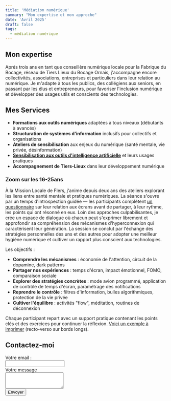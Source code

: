 ```yaml
---
title: 'Médiation numérique'
summary: "Mon expertise et mon approche"
date: 'Avril 2025'
draft: false
tags:
  - médiation numérique
---
```


## Mon expertise
Aprés trois ans en tant que conseillère numérique locale pour la Fabrique du Bocage, réseau de Tiers Lieux du Bocage Ornais, j'accompagne encore collectivités, associations, entreprises et particuliers dans leur relation au numérique. Je m'adapte à tous les publics, des collégiens aux seniors, en passant par les élus et entrepreneurs, pour favoriser l'inclusion numérique et développer des usages utils et conscients des technologies.


## Mes Services

- **Formations aux outils numériques** adaptées à tous niveaux (débutants à avancés)
- **Structuration de systèmes d'information** inclusifs pour collectifs et organisations
- **Ateliers de sensibilisation** aux enjeux du numérique (santé mentale, vie privée, désinformation)
- [**Sensibilisation aux outils d'intelligence artificielle**](https://www.alicepoggioli.fr/projects/ia) et leurs usages pratiques
- **Accompagnement de Tiers-Lieux** dans leur développement numérique

### Zoom sur les 16-25ans

À la Mission Locale de Flers, j'anime depuis deux ans des ateliers explorant les liens entre santé mentale et pratiques numériques. La séance s'ouvre par un temps d'introspection guidée — les participants complètent [un questionnaire](/quizz-ton-smartpohone-et-toi.pdf) sur leur relation aux écrans avant de partager, à leur rythme, les points qui ont résonné en eux.
Loin des approches culpabilisantes, je crée un espace de dialogue où chacun peut s'exprimer librement et approfondir sa compréhension des mécanismes d'hyperconnexion qui caractérisent leur génération.
La session se conclut par l'échange des stratégies personnelles des uns et des autres pour adopter une meilleur hygiène numérique et cultiver un rapport plus conscient aux technologies.

Les objectifs : 

- **Comprendre les mécanismes** : économie de l'attention, circuit de la dopamine, dark patterns
- **Partager nos expériences** : temps d'écran, impact émotionnel, FOMO, comparaison sociale
- **Explorer des stratégies concrètes** : mode avion programmé, application de contrôle de temps d'écran, paramétrage des notifications
- **Reprendre le contrôle** : filtres d'information, bulles algorithmiques, protection de la vie privée
- **Cultiver l'équilibre** : activités "flow", méditation, routines de déconnexion

Chaque participant repart avec un support pratique contenant les points clés et des exercices pour continuer la réflexion. [Voici un exemple à imprimer](/fanzine-prevention-numerique.pdf) (recto-verso sur bords longs).

## Contactez-moi

<form
  action="https://formspree.io/f/mjkbnlaz"
  method="POST"
>
  <label for="email" class="block font-medium leading-6 ">Votre email : </label>
  <div class="mt-2">
    <input id="email" name="email" type="email" autocomplete="email" class="block w-full rounded-md border-0 py-1.5 text-gray-900 shadow-sm ring-1 ring-inset ring-gray-300 placeholder:text-gray-400 focus:ring-2 focus:ring-inset focus:ring-indigo-600 sm:text-sm sm:leading-6">
  </div>
  <div class="col-span-full">
    <label for="message" class="block leading-6 ">Votre message</label>
    <div class="mt-2">
      <textarea id="message" name="message" rows="3" class="block w-full rounded-md border-0 py-1.5 text-gray-900 shadow-sm ring-1 ring-inset ring-gray-300 placeholder:text-gray-400 focus:ring-2 focus:ring-inset focus:ring-indigo-600 sm:text-sm sm:leading-6"></textarea>
    </div>
  </div>
  <div class="mt-6 flex items-center justify-end gap-x-6">
    <button type="submit"  class="rounded-md px-3 py-2 text-sm font-semibold text-black dark:text-white shadow-sm  focus-visible:outline focus-visible:outline-2 focus-visible:outline-offset-2 hover:bg-black/5 hover:dark:bg-white/10 border-black/15 dark:border-white/20 transition-colors duration-300 ease-in-out border">Envoyer</button>
  </div>
</form>
